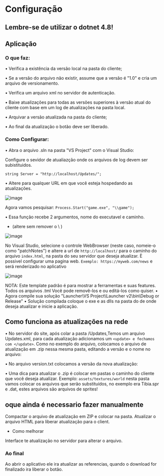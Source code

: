 # Configuração
## Lembre-se de utilizar o dotnet 4.8!
## Aplicação
### O que faz:
• Verifica a existência da versão local na pasta do cliente;
 
• Se a versão do arquivo não existir, assume que a versão é "1.0" e cria um arquivo de versionamento.
 
• Verifica um arquivo xml no servidor de autenticação.
 
• Baixe atualizações para todas as versões superiores à versão atual do cliente com base em um log de atualizações na pasta local.
 
• Arquivar a versão atualizada na pasta do cliente;
 
• Ao final da atualização o botão deve ser liberado.

### Como Configurar:
 
• Abra o arquivo .sln na pasta "VS Project" com o Visual Studio:
 
Configure o sevidor de atualiazção onde os arquivos de log devem ser subistituidos.

`string Server = "http://localhost/Updates/";`

• Altere para qualquer URL em que você esteja hospedando as atualizações.

![image](https://user-images.githubusercontent.com/74227915/182523674-736acd90-91d4-4acd-a06c-abfc204aa800.png)

Agora vamos pesquisar:
`Process.Start("game.exe", "\\game");`

• Essa função recebe 2 argumentos, nome do executavel e caminho.
 - (altere sem remover o \ \)

![image](https://user-images.githubusercontent.com/74227915/182524283-c8c38477-79de-43ef-a914-6eab2f0add7f.png)

No Visual Studio, selecione o controle WebBrowser (neste caso, nomeie-o como "patchNotes") e altere a url de `http://localhost/` para o caminho do arquivo `index.html`, na pasta do seu servidor que deseja atualizar. È possivel configurar uma pagina web.
`Exemplo: https://myweb.com/news` e será renderizado no aplicativo

![image](https://user-images.githubusercontent.com/74227915/182524608-2d9279c4-464f-4d69-8767-b8fc6a912c09.png)

NOTA: Este template padrão é para mostrar a ferramentas e suas features.
Todos os arquivos .tml Você pode removê-los e ou editá-los como quiser.
• Agora compile sua solução "Launcher\VS Project\Launcher v2\bin\Debug or Release" 
• Solução compilada coloque o exe e as dlls na pasta do de onde deseja atualizar e inicie a aplicação.

## Como funciona as atualizações na rede

• No servidor do site, após colar a pasta /Updates,Temos um arquivo Updates.xml, para cada atualização adicionamos um `<update> e fechamos com </update>`.
Como no exemplo do arquivo, colocamos o arquivo de atualização em .zip nessa mesma pasta, editando a versão e o nome no arquivo:

• No arquivo version.txt colocamos a versão da nova atualização:
 
• Uma dica para atualizar o .zip é colocar em pastas o caminho do cliente que você deseja atualizar. Exemplo: `assets/textures/world` nesta pasta vamos colocar os arquivos que serão substituídos, no exemplo era Tibia.spr e .dat, estes arquivos são arquivos de sprites!

## oque ainda é necessario fazer manualmente
Compactar o arquivo de atualização em ZIP e colocar na pasta.
Atualizar o arquivo HTML para liberar atualização para o client.
- Como melhorar 

Interface te atualização no servidor para alterar o arquivo.

### Ao final
Ao abrir o aplicativo ele ira atualizar as referencias, quando o download for finalizado ira liberar o botão.
